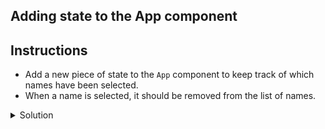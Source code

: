 ## Adding state to the App component

## Instructions

- Add a new piece of state to the `App` component to keep track of which names have been selected.
- When a name is selected, it should be removed from the list of names.

<details>
<summary>Solution</summary>

```jsx
function App() {
  const [names, setNames] = useState([
    "avizinho",
    "kpoisvert",
    "kschmitt",
    "mfessard",
    "nbonnot",
    "pcailly",
    "rdelombre",
    "scourjean",
    "skempf",
    "skim",
    "sretel",
    "tmanachem",
  ]);

  const handleNameSelected = (name: string) => {
    setNames(names.filter((n) => n !== name));
  };

  return (
    <div>
      <NameList names={names} onNameSelected={handleNameSelected} />
      <Wheel names={names} />
    </div>
  );
}
```

</details>
